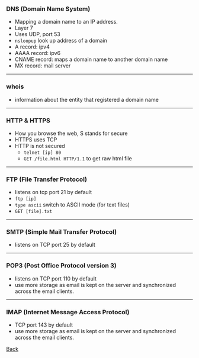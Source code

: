 ### DNS (Domain Name System)
- Mapping a domain name to an IP address.
- Layer 7
- Uses UDP, port 53
- `nsloopup` look up address of a domain
- A record: ipv4
- AAAA record: ipv6
- CNAME record: maps a domain name to another domain name
- MX record: mail server

___

### whois
- information about the entity that registered a domain name

___

### HTTP & HTTPS
- How you browse the web, S stands for secure
- HTTPS uses TCP
- HTTP is not secured
  - `telnet [ip] 80`
  - `GET /file.html HTTP/1.1` to get raw html file
 
___

### FTP (File Transfer Protocol)
- listens on tcp port 21 by default
- `ftp [ip]`
- `type ascii` switch to ASCII mode (for text files)
- `GET [file].txt`

___

### SMTP (Simple Mail Transfer Protocol)
- listens on TCP port 25 by default

___

### POP3 (Post Office Protocol version 3)
- listens on TCP port 110 by default
- use more storage as email is kept on the server and synchronized across the email clients.

___

### IMAP (Internet Message Access Protocol)
- TCP port 143 by default
- use more storage as email is kept on the server and synchronized across the email clients.

[Back](../CyberSecurity101.md)


